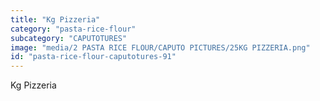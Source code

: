 ```yaml
---
title: "Kg Pizzeria"
category: "pasta-rice-flour"
subcategory: "CAPUTOTURES"
image: "media/2 PASTA RICE FLOUR/CAPUTO PICTURES/25KG PIZZERIA.png"
id: "pasta-rice-flour-caputotures-91"
---
```


Kg Pizzeria

